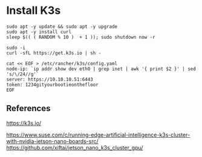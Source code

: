 # Install K3s


```
sudo apt -y update && sudo apt -y upgrade
sudo apt -y install curl
sleep $(( ( RANDOM % 10 )  + 1 )); sudo shutdown now -r
```

```
sudo -i
curl -sfL https://get.k3s.io | sh -
```

```
cat << EOF > /etc/rancher/k3s/config.yaml
node-ip: `ip addr show dev eth0 | grep inet | awk '{ print $2 }' | sed 's/\/24//g'`
server: https://10.10.10.51:6443
token: 1234gityourbootieonthefloor 
EOF
```

## References
https://k3s.io/

https://www.suse.com/c/running-edge-artificial-intelligence-k3s-cluster-with-nvidia-jetson-nano-boards-src/
https://github.com/xiftai/jetson_nano_k3s_cluster_gpu/
